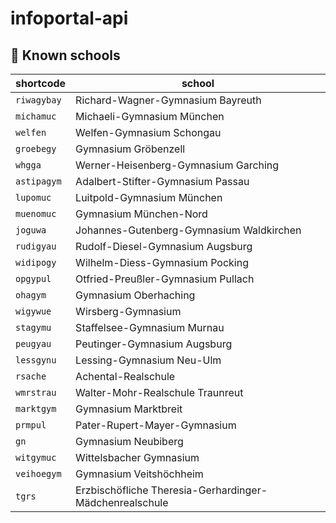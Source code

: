 # infoportal-api

## 🏫 Known schools
|shortcode|school|
|--|--|
|`riwagybay`|Richard-Wagner-Gymnasium Bayreuth|
|`michamuc`|Michaeli-Gymnasium München|
|`welfen`|Welfen-Gymnasium Schongau|
|`groebegy`|Gymnasium Gröbenzell|
|`whgga`|Werner-Heisenberg-Gymnasium Garching|
|`astipagym`|Adalbert-Stifter-Gymnasium Passau|
|`lupomuc`|Luitpold-Gymnasium München|
|`muenomuc`|Gymnasium München-Nord|
|`joguwa`|Johannes-Gutenberg-Gymnasium Waldkirchen|
|`rudigyau`|Rudolf-Diesel-Gymnasium Augsburg|
|`widipogy`|Wilhelm-Diess-Gymnasium Pocking|
|`opgypul`|Otfried-Preußler-Gymnasium Pullach|
|`ohagym`|Gymnasium Oberhaching|
|`wigywue`|Wirsberg-Gymnasium|
|`stagymu`|Staffelsee-Gymnasium Murnau|
|`peugyau`|Peutinger-Gymnasium Augsburg|
|`lessgynu`|Lessing-Gymnasium Neu-Ulm|
|`rsache`|Achental-Realschule|
|`wmrstrau`|Walter-Mohr-Realschule Traunreut|
|`marktgym`|Gymnasium Marktbreit|
|`prmpul`|Pater-Rupert-Mayer-Gymnasium|
|`gn`|Gymnasium Neubiberg|
|`witgymuc`|Wittelsbacher Gymnasium|
|`veihoegym`|Gymnasium Veitshöchheim|
|`tgrs`|Erzbischöfliche Theresia-Gerhardinger-Mädchenrealschule|
